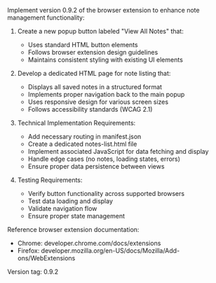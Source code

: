 Implement version 0.9.2 of the browser extension to enhance note management functionality:

1. Create a new popup button labeled "View All Notes" that:
   - Uses standard HTML button elements
   - Follows browser extension design guidelines
   - Maintains consistent styling with existing UI elements

2. Develop a dedicated HTML page for note listing that:
   - Displays all saved notes in a structured format
   - Implements proper navigation back to the main popup
   - Uses responsive design for various screen sizes
   - Follows accessibility standards (WCAG 2.1)

3. Technical Implementation Requirements:
   - Add necessary routing in manifest.json
   - Create a dedicated notes-list.html file
   - Implement associated JavaScript for data fetching and display
   - Handle edge cases (no notes, loading states, errors)
   - Ensure proper data persistence between views

4. Testing Requirements:
   - Verify button functionality across supported browsers
   - Test data loading and display
   - Validate navigation flow
   - Ensure proper state management

Reference browser extension documentation:
- Chrome: developer.chrome.com/docs/extensions
- Firefox: developer.mozilla.org/en-US/docs/Mozilla/Add-ons/WebExtensions

Version tag: 0.9.2